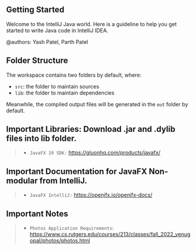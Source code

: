 ## Getting Started


Welcome to the IntelliJ Java world. Here is a guideline to help you get started to write Java code in IntelliJ IDEA.

@authors: Yash Patel, Parth Patel
## Folder Structure

The workspace contains two folders by default, where:

- `src`: the folder to maintain sources
- `lib`: the folder to maintain dependencies

Meanwhile, the compiled output files will be generated in the `out` folder by default.

## Important Libraries: Download .jar and .dylib files into lib folder.

> - `JavaFX 19 SDK:` https://gluonhq.com/products/javafx/

## Important Documentation for JavaFX Non-modular from IntelliJ.

> - `JavaFX IntelliJ:` https://openjfx.io/openjfx-docs/

## Important Notes

> - `Photos Application Requirements`: https://www.cs.rutgers.edu/courses/213/classes/fall_2022_venugopal/photos/photos.html


